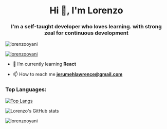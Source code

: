 <h1 align="center">Hi 👋, I'm Lorenzo</h1>
<h3 align="center">I'm a self-taught developer who loves learning. with strong zeal for continuous development</h3>

<p align="left"> <img src="https://komarev.com/ghpvc/?username=lorenzooyani&label=Profile%20views&color=0e75b6&style=flat" alt="lorenzooyani" /> </p>

<p align="left"> <a href="https://github.com/ryo-ma/github-profile-trophy"><img src="https://github-profile-trophy.vercel.app/?username=lorenzooyani" alt="lorenzooyani" /></a> </p>

- 🌱 I’m currently learning **React**

- 📫 How to reach me **jerumehlawrence@gmail.com**

<h3 align="left">Top Languages:</h3>
<p align="left">
</p>

[![Top Langs](https://github-readme-stats.vercel.app/api/top-langs/?username=Lorenzooyani)](https://github.com/anuraghazra/github-readme-stats)

![Lorenzo's GitHub stats](https://github-readme-stats.vercel.app/api?username=LorenzoOyani&show_icons=true&theme=transparent)

<p><img align="center" src="https://github-readme-streak-stats.herokuapp.com/?user=lorenzooyani&" alt="lorenzooyani" /></p>



